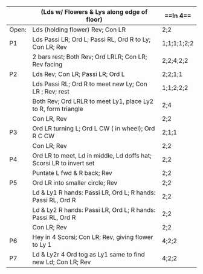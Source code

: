 ||(Lds w/ Flowers & Lys along edge of floor) |==In 4==|
|-----|----|-----|
|Open:| Lds (holding flower) Rev; Con LR |2;2|
|P1| Lds Passi LR; Ord L; Passi RL, Ord R to Ly; Con LR; Rev |1;1;1;1;2;2|
||2 bars rest; Both Rev; Ord LRLR; Con LR; Rev facing |2;2;4;2;2|
|P2| Lds Rev; Con LR; Passi LR; Ord L |2;2;1;1|
||Lds Passi RL; Ord R to meet new Ly; Con LR ; Rev; rest |1;1;2;2;2|
||Both Rev; Ord LRLR to meet Ly1, place Ly2 to R, form triangle |2;4|
||Con LR, Rev |2;2|
|P3| Ord LR turning L; Ord L CW ( in wheel); Ord R C CW |2;1;1|
||Con LR; Rev |2;2|
|P4| Ord LR to meet, Ld in middle, Ld doffs hat; Scorsi LR to invert set |2;2|
||Puntate L fwd & R back; Rev |2;2|
|P5| Ord LR into smaller circle; Rev |2;2| 
||Ld & Ly1 R hands: Passi LR, Ord L; R hands: Passi RL, Ord R |2;2|
||Ld & Ly2 R hands: Passi LR, Ord L; R hands: Passi RL, Ord R |2;2|
||Con LR; Rev |2;2|
|P6| Hey in 4 Scorsi; Con LR; Rev, giving flower to Ly 1 |4;2;2|
|P7| Ld & Ly2r 4 Ord tog as Ly1 same to find new Ld; Con LR; Rev| 4;2;2|
